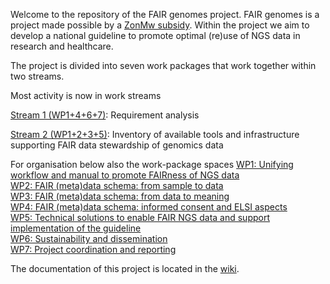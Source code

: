 Welcome to the repository of the FAIR genomes project. 
FAIR genomes is a project made possible by a [ZonMw subsidy](https://www.zonmw.nl/nl/onderzoek-resultaten/geneesmiddelen/programmas/project-detail/personalised-medicine/fair-genomes-a-national-guideline-to-promote-optimal-reuse-of-ngs-data-in-research-and-healthcare/verslagen/). Within the project we aim to develop a national guideline to promote optimal (re)use of NGS data in research and healthcare.

The project is divided into seven work packages that work together within two streams.

Most activity is now in work streams

[Stream 1 (WP1+4+6+7)](https://github.com/fairgenomes/wiki/wiki/requirements): Requirement analysis

[Stream 2 (WP1+2+3+5)](https://github.com/fairgenomes/wiki/wiki/Stream2): Inventory of available tools and infrastructure supporting FAIR data stewardship of genomics data

For organisation below also the work-package spaces
[WP1: Unifying workflow and manual to promote FAIRness of NGS data](https://github.com/fairgenomes/wiki/wiki/WP1)  
[WP2: FAIR (meta)data schema: from sample to data](https://github.com/fairgenomes/wiki/wiki/WP2)  
[WP3: FAIR (meta)data schema: from data to meaning](https://github.com/fairgenomes/wiki/wiki/WP3)  
[WP4: FAIR (meta)data schema: informed consent and ELSI aspects](https://github.com/fairgenomes/wiki/wiki/WP4)  
[WP5: Technical solutions to enable FAIR NGS data and support implementation of the guideline](https://github.com/fairgenomes/wiki/wiki/WP5)  
[WP6: Sustainability and dissemination](https://github.com/fairgenomes/wiki/wiki/WP6)  
[WP7: Project coordination and reporting ](https://github.com/fairgenomes/wiki/wiki/WP7)  

The documentation of this project is located in the [wiki](https://github.com/fairgenomes/information/wiki).
